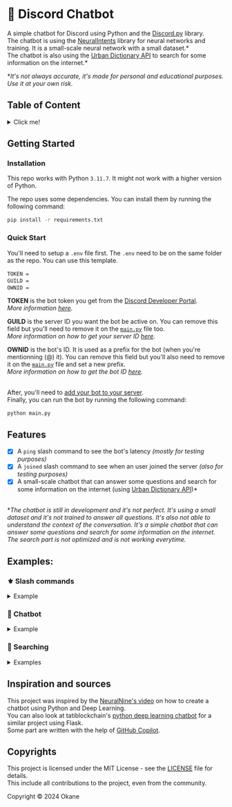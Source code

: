 # 🤖 Discord Chatbot

A simple chatbot for Discord using Python and the [Discord.py](https://discordpy.readthedocs.io/en/stable/) library. </br>
The chatbot is using the [NeuralIntents](https://github.com/NeuralNine/neuralintents/) library for neural networks and training. It is a small-scale neural network with a small dataset.*</br>
The chatbot is also using the [Urban Dictionary API](https://unofficialurbandictionaryapi.com) to search for some information on the internet.\*

**It's not always accurate, it's made for personal and educational purposes. Use it at your own risk.*

## Table of Content
<details>
  <summary> Click me! </summary>

  - [Getting Started](#getting-started)
    - [Installation](#installation)
    - [Quick Start](#quick-start)
  - [Features](#features)
  - [Examples](#examples)
    - [⚜️ Slash commands](#-slash-commands)
    - [🤖 Chatbot](#-chatbot)
    - [🔎 Searching](#-searching)
  - [Inspiration and sources](#inspiration-and-sources)
  - [Copyrights](#copyrights)

</details>

## Getting Started

### Installation

This repo works with Python ``3.11.7``. It might not work with a higher version of Python.

The repo uses some dependencies. You can install them by running the following command:
```bash
pip install -r requirements.txt
```

### Quick Start
You'll need to setup a `.env` file first. The `.env` need to be on the same folder as the repo. You can use this template.

```env
TOKEN =
GUILD = 
OWNID = 
```

**TOKEN** is the bot token you get from the [Discord Developer Portal](https://discord.com/developers/applications). </br>
*More information [here](https://discord.com/developers/docs/getting-started#configuring-your-bot).* </br>

**GUILD** is the server ID you want the bot be active on. You can remove this field but you'll need to remove it on the [`main.py`](./src/main.py) file too. </br>
*More information on how to get your server ID [here](https://support.discord.com/hc/en-us/articles/206346498).*

**OWNID** is the bot's ID. It is used as a prefix for the bot (when you're mentionning (@) it). You can remove this field but you'll also need to remove it on the [`main.py`](./src/main.py) file and set a new prefix. </br>
*More information on how to get the bot ID [here](https://support.discord.com/hc/en-us/articles/206346498).*
</br></br>

After, you'll need to [add your bot to your server](https://discord.com/developers/docs/getting-started#installing-your-app). </br>
Finally, you can run the bot by running the following command:

```bash
python main.py
```

## Features

- [x] A `ping` slash command to see the bot's latency *(mostly for testing purposes)*
- [x] A `joined` slash command to see when an user joined the server *(also for testing purposes)*
- [x] A small-scale chatbot that can answer some questions and search for some information on the internet (using [Urban Dictionary API](https://unofficialurbandictionaryapi.com))*
</br></br>

**The chatbot is still in development and it's not perfect. It's using a small dataset and it's not trained to answer all questions. It's also not able to understand the context of the conversation. It's a simple chatbot that can answer some questions and search for some information on the internet. The search part is not optimized and is not working everytime.*

## Examples:

### ⚜️ Slash commands

<details>
<summary> Example </summary>

![Slash commands](./img/ie_slash.png)

</details>

### 🤖 Chatbot

<details>
<summary> Example </summary>

![Chatbot](./img/ie_chatting.png)

</details>

### 🔎 Searching

<details>
<summary> Examples </summary>

![Searching 1](./img/ie_search1.png)
![Searching 2](./img/ie_search2.png)

</details>

## Inspiration and sources
This project was inspired by the [NeuralNine's video](https://youtu.be/urlkrueSXpI) on how to create a chatbot using Python and Deep Learning. </br>
You can also look at tatiblockchain's [python deep learning chatbot](https://github.com/tatiblockchain/python-deep-learning-chatbot) for a similar project using Flask. </br>
Some part are written with the help of [GitHub Copilot](https://copilot.github.com/).

## Copyrights
This project is licensed under the MIT License - see the [LICENSE](LICENSE) file for details.</br>
This include all contributions to the project, even from the community.

Copyright © 2024 Okane